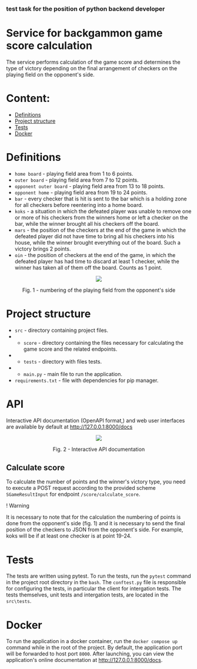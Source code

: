 ### test task for the position of python backend developer
# Service for backgammon game score calculation

The service performs calculation of the game score and determines the type of victory depending on the final arrangement of checkers on the playing field on the opponent's side.

# <a id="Content"></a> Content:
 
 - [Definitions](#definitions)
 - [Project structure](#projectstructure)
 - [Tests](#tests)
 - [Docker](#docker)

# <a id="definitions"></a> Definitions
- `home board` - playing field area from 1 to 6 points.
- `outer board` - playing field area from 7 to 12 points.
- `opponent outer board` - playing field area from 13 to 18 points.
- `opponent home` - playing field area from 19 to 24 points.
- `bar` - every checker that is hit is sent to the bar which is a holding zone for all checkers before reentering into a home board.
- `koks` - a situation in which the defeated player was unable to remove one or more of his checkers from the winners home or left a checker on the bar, while the winner brought all his checkers off the board.
- `mars` - the position of the checkers at the end of the game in which the defeated player did not have time to bring all his checkers into his house, while the winner brought everything out of the board. Such a victory brings 2 points.
- `oin` - the position of checkers at the end of the game, in which the defeated player has had time to discard at least 1 checker, while the winner has taken all of them off the board. Counts as 1 point.

<div align="center">
    <image src="./docs/Backgammon_(checker placement on the opponent's side).png">
    <p> Fig. 1 - numbering of the playing field from the opponent's side</p>
</div>



# <a id="projectstructure"></a> Project structure
- `src` - directory containing project files.
- - `score` - directory containing the files necessary for calculating the game score and the related endpoints.
- - `tests` - directory with files tests.
- - `main.py` - main file to run the application.
- `requirements.txt` - file with dependencies for pip manager.




# <a id="restapi"></a> API

Interactive API documentation (OpenAPI format,) and web user interfaces are available by default at http://127.0.0.1:8000/docs
<div align="center">
    <image src="./docs/FastAPI_endpoints.png">
    <p> Fig. 2 - Interactive API documentation</p>
</div>

## Calculate score
To calculate the number of points and the winner's victory type, you need to execute a POST request according to the provided scheme `SGameResultInput` for endpoint `/score/calculate_score`.
<p>! Warning</p>
It is necessary to note that for the calculation the numbering of points is done from the opponent's side (fig. 1) and it is necessary to send the final position of the checkers to JSON from the opponent's side. For example, koks will be if at least one checker is at point 19-24.


# <a id="tests"></a>Tests 
The tests are written using pytest. To run the tests, run the `pytest` command in the project root directory in the `bash`. The `conftest.py` file is responsible for configuring the tests, in particular the client for intergation tests. The tests themselves, unit tests and intergation tests, are located in the `src\tests`.

# <a id="docker"></a>Docker 
To run the application in a docker container, run the `docker compose up` command while in the root of the project. By default, the application port will be forwarded to host port `8000`. After launching, you can view the application's online documentation at http://127.0.0.1:8000/docs.